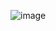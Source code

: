 ![image](https://github.com/Dewansh31/Movie-recommender-system/assets/97904955/c2d86e6b-b459-4e1f-852d-5bd3c79c516e)
